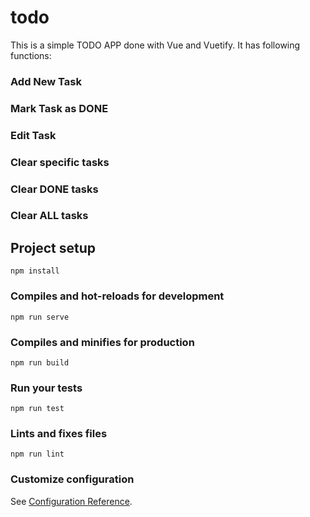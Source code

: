 # todo

This is a simple TODO APP done with Vue and Vuetify.
It has following functions: 

### Add New Task
### Mark Task as DONE
### Edit Task
### Clear specific tasks
### Clear DONE tasks
### Clear ALL tasks

## Project setup
```
npm install
```

### Compiles and hot-reloads for development
```
npm run serve
```

### Compiles and minifies for production
```
npm run build
```

### Run your tests
```
npm run test
```

### Lints and fixes files
```
npm run lint
```

### Customize configuration
See [Configuration Reference](https://cli.vuejs.org/config/).




